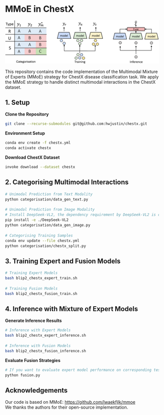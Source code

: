 # MMoE in ChestX

![image](main_figure.png "MMoE Pipeline")

This repository contains the code implementation of the Multimodal Mixture of Experts (MMoE) strategy for ChestX disease classification task. We apply the MMoE strategy to handle distinct multimodal interactions in the ChestX dataset.

## 1. Setup
**Clone the Repository**

```bash
git clone --recurse-submodules git@github.com:hwjustin/chestx.git
```

**Environment Setup**

```bash
conda env create -f chestx.yml
conda activate chestx
```

**Download ChestX Dataset**

```bash
invoke download --dataset chestx
```

## 2. Categorising Multimodal Interactions
```bash
# Unimodal Prediction from Text Modality
python categorisation/data_gen_text.py

# Unimodal Prediction from Image Modality
# Install DeepSeek-VL2, the dependency requirement by DeepSeek-VL2 is conflict with the other code, need to install separately and remove it after the unimodal prediction.
pip install -e ./DeepSeek-VL2
python categorisation/data_gen_image.py

# Categorising Training Samples
conda env update --file chestx.yml
python categorisation/chestx_split.py
```


## 3. Training Expert and Fusion Models
```bash
# Training Expert Models
bash blip2_chestx_expert_train.sh

# Training Fusion Models
bash blip2_chestx_fusion_train.sh
```


## 4. Inference with Mixture of Expert Models
**Generate Inference Results**

```bash
# Inference with Expert Models
bash blip2_chestx_expert_inference.sh

# Inference with Fusion Models
bash blip2_chestx_fusion_inference.sh
```

**Evaluate Fusion Strategies**

```bash
# If you want to evaluate expert model performance on corresponding test subset, please run categorisation on test set as well.
python fusion.py
```

## Acknowledgements
Our code is based on MMoE: https://github.com/lwaekfjlk/mmoe \
We thanks the authors for their open-source implementation.